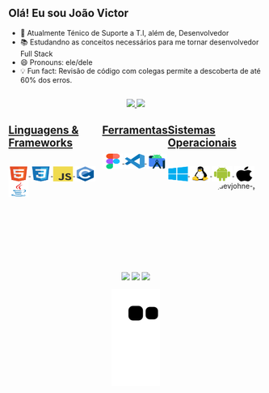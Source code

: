 ## Olá! Eu sou João Victor
- 🔭 Atualmente Ténico de Suporte a T.I, além de, Desenvolvedor
- 📚 Estudandno as conceitos necessários para me tornar desenvolvedor Full Stack
- 😄 Pronouns: ele/dele
- 💡 Fun fact: Revisão de código com colegas permite a descoberta de até 60% dos erros.

##

<div align="center">
  <a href="https://github.com/devjohne">
  <img height="150em" src="https://github-readme-stats.vercel.app/api?username=devjohne&show_icons=true&theme=ocean_dark&include_all_commits=true&count_private=true"/>
  <img height="150em" src="https://github-readme-stats.vercel.app/api/top-langs/?username=devjohne&layout=compact&langs_count=7&theme=ocean_dark"/>
</div>

<div style="display: flex">
  <div style="inline_block">
    <h2>Linguagens & Frameworks</h2><br>
    <img align="center" alt="Rafa-HTML" height="30" width="40" src="https://raw.githubusercontent.com/devicons/devicon/master/icons/html5/html5-original.svg">
    <img align="center" alt="Rafa-CSS" height="30" width="40" src="https://raw.githubusercontent.com/devicons/devicon/master/icons/css3/css3-original.svg">
    <img align="center" alt="devjohne-JS" height="30" width="40" src="https://raw.githubusercontent.com/devicons/devicon/master/icons/javascript/javascript-original.svg" />
    <img align="center" alt="devjohne-C" height="30" width="40" src="https://raw.githubusercontent.com/devicons/devicon/master/icons/c/c-original.svg">
    <img align="center" alt="devjohne-Java" height="30" width="40" src="https://raw.githubusercontent.com/devicons/devicon/master/icons/java/java-original.svg" />
    
  </div>
  
  <div style="display: inline\-block">
    <h2>Ferramentas</h2><br>
    <img align="center" alt="devjohne-Figma" height="30" width="40" src="https://raw.githubusercontent.com/devicons/devicon/master/icons/figma/figma-original.svg">
    <img align="center" alt="devjohne-VsCode" height="30" width="40" src="https://raw.githubusercontent.com/devicons/devicon/master/icons/vscode/vscode-original.svg">
    <img align="center" alt="devjohne-AndroidStudio" height="30" width="40" src="https://raw.githubusercontent.com/devicons/devicon/master/icons/androidstudio/androidstudio-original.svg" />
  </div>
  
  <div style="display: ">
    <h2>Sistemas Operacionais</h2><br>
    <img align="center" alt="devjohne-Windows" height="30" width="40" src="https://raw.githubusercontent.com/devicons/devicon/master/icons/windows8/windows8-original.svg" />
    <img align="center" alt="devjohne-Linux" height="30" width="40" src="https://raw.githubusercontent.com/devicons/devicon/master/icons/linux/linux-original.svg" />
    <img align="center" alt="devjohne-Android" height="30" width="40" src="https://raw.githubusercontent.com/devicons/devicon/master/icons/android/android-original.svg" />
    <img align="center" alt="devjohne-MacOS" height="30" width="40" src="https://raw.githubusercontent.com/devicons/devicon/master/icons/apple/apple-original.svg" />
    <img align="right" alt="devjohne-pic" height="150" style="border-radius:50px;" src="##">
  </div>
</div>

##

<div align="center">
<a href="https://www.linkedin.com/in/jvmscosta/" target="_blank"><img src="https://img.shields.io/badge/-LinkedIn-%230077B5?style=for-the-badge&logo=linkedin&logoColor=white" target="_blank"></a>
  <a href="https://instagram.com/xjohne_" target="_blank"><img src="https://img.shields.io/badge/-Instagram-%23E4405F?style=for-the-badge&logo=instagram&logoColor=white" target="_blank"></a>
  <a href = "mailto:joao.vms.costa@gmail.com"><img src="https://img.shields.io/badge/Gmail-D14836?style=for-the-badge&logo=gmail&logoColor=white" target="_blank"></a>
  
  ![Snake animation](https://github.com/rafaballerini/rafaballerini/blob/output/github-contribution-grid-snake.svg)
</div>
